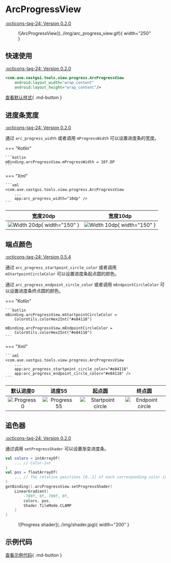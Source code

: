 # ArcProgressView

[:octicons-tag-24: Version 0.2.0](https://ave.entropy2020.cn/version/VastTools/#020)

<figure markdown>
  ![ArcProgressView](../img/arc_progress_view.gif){ width="250" }
</figure>

## 快速使用

[:octicons-tag-24: Version 0.2.0](https://ave.entropy2020.cn/version/VastTools/#020)

```xml
<com.ave.vastgui.tools.view.progress.ArcProgressView
    android:layout_width="wrap_content"
    android:layout_height="wrap_content"/>
```

[查看默认样式](https://github.com/SakurajimaMaii/Android-Vast-Extension/blob/develop/libraries/VastTools/src/main/res/values/styles.xml){ .md-button }

## 进度条宽度

[:octicons-tag-24: Version 0.2.0](https://ave.entropy2020.cn/version/VastTools/#020)

通过 `arc_progress_width` 或者调用 `mProgressWidth` 可以设置进度条的宽度。

=== "Kotlin"

    ```kotlin
    mBinding.arcProgressView.mProgressWidth = 10f.DP
    ```

=== "Xml"

    ```xml
    <com.ave.vastgui.tools.view.progress.ArcProgressView
        ... 
        app:arc_progress_width="10dp" />
    ```

|                     宽度20dp                     |                     宽度10dp                      |
| :----------------------------------------------: | :-----------------------------------------------: |
| ![Width 20dp](../img/progress_55.jpg){ width="150" } | ![Width 10dp](../img/width_10.jpg){ width="150" } |

## 端点颜色

[:octicons-tag-24: Version 0.5.4](https://ave.entropy2020.cn/version/VastTools/#054)

通过 `arc_progress_startpoint_circle_color` 或者调用 `mStartpointCircleColor` 可以设置进度条起点圆的颜色。

通过 `arc_progress_endpoint_circle_color` 或者调用 `mEndpointCircleColor` 可以设置进度条终点圆的颜色。

=== "Kotlin"

    ```kotlin
    mBinding.arcProgressView.mStartpointCircleColor =
        ColorUtils.colorHex2Int("#e84118")

    mBinding.arcProgressView.mEndpointCircleColor = 
        ColorUtils.colorHex2Int("#e84118")
    ```

=== "Xml"

    ```xml
    <com.ave.vastgui.tools.view.progress.ArcProgressView
        ... 
        app:arc_progress_startpoint_circle_color="#e84118"
        app:arc_progress_endpoint_circle_color="#e84118" />
    ```

|              默认进度0               |                 进度55                 |                       起点圆                       |                     终点圆                     |
| :----------------------------------: | :------------------------------------: | :------------------------------------------------: | :--------------------------------------------: |
| ![Progress 0](../img/progress_0.jpg) | ![Progress 55](../img/progress_55.jpg) | ![Startpoint circle](../img/startpoint_circle.jpg) | ![Endpoint circle](../img/endpoint_circle.jpg) |

## 追色器

[:octicons-tag-24: Version 0.2.0](https://ave.entropy2020.cn/version/VastTools/#020)

通过调用 `setProgressShader` 可以设置渐变进度条。

```kotlin
val colors = intArrayOf(
    ... // Color-int
)
val pos = floatArrayOf(
    ... // The relative positions [0..1] of each corresponding color in the colors array.
)
getBinding().arcProgressView.setProgressShader(
    LinearGradient(
        -700f, 0f, 700f, 0f,
        colors, pos,
        Shader.TileMode.CLAMP
    )
)
```

<figure markdown>
  ![Progress shader](../img/shader.jpg){ width="200" }
</figure>

## 示例代码

[查看示例代码](https://github.com/SakurajimaMaii/Android-Vast-Extension/blob/develop/app/src/main/java/com/ave/vastgui/app/activity/view/ArcProgressViewActivity.kt){ .md-button }

